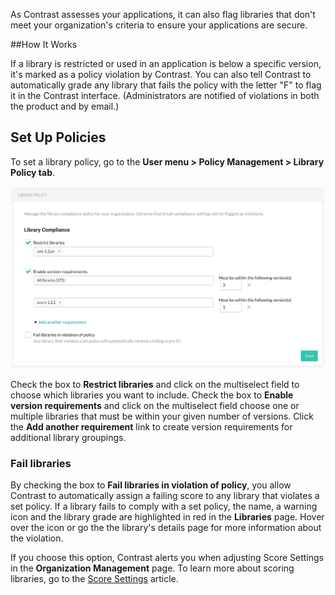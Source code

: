 <!--
title: "Library Policy"
description: "Overview of library policy"
tags: "Admin library policy management"
-->


As Contrast assesses your applications, it can also flag libraries that don't meet your organization's criteria to ensure your applications are secure.

##How It Works 

If a library is restricted or used in an application is below a specific version, it's marked as a policy violation by Contrast. You can also tell Contrast to automatically grade any library that fails the policy with the letter "F" to flag it in the Contrast interface. (Administrators are notified of violations in both the product and by email.)

## Set Up Policies

To set a library policy, go to the **User menu > Policy Management > Library Policy tab**. 

<a href="assets/images/Library-policy.png" rel="lightbox" title="Security Controls grid"><img class="thumbnail" src="assets/images/Library-policy.png"/></a>

Check the box to **Restrict libraries** and click on the multiselect field to choose which libraries you want to include. Check the box to **Enable version requirements** and click on the multiselect field choose one or multiple libraries that must be within your given number of versions. Click the **Add another requirement** link to create version requirements for additional library groupings. 

### Fail libraries 

By checking the box to **Fail libraries in violation of policy**, you allow Contrast to automatically assign a failing score to any library that violates a set policy. If a library fails to comply with a set policy, the name, a warning icon and the library grade are highlighted in red in the **Libraries** page. Hover over the icon or go the the library's details page for more information about the violation. 

If you choose this option, Contrast alerts you when adjusting Score Settings in the **Organization Management** page. To learn more about scoring libraries, go to the [Score Settings](admin-orgsettings.html#score-settings) article. 